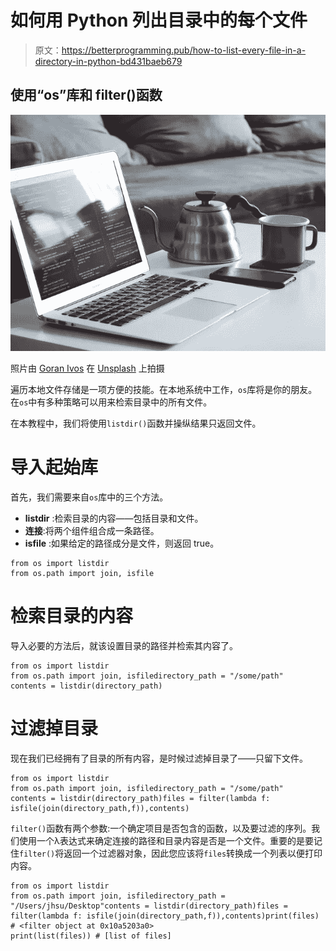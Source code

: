 # 如何用 Python 列出目录中的每个文件

> 原文：<https://betterprogramming.pub/how-to-list-every-file-in-a-directory-in-python-bd431baeb679>

## 使用“os”库和 filter()函数

![](img/e2cbfdd3795cb05563dcc6e3b3dcbccb.png)

照片由 [Goran Ivos](https://unsplash.com/@goran_ivos) 在 [Unsplash](https://unsplash.com/) 上拍摄

遍历本地文件存储是一项方便的技能。在本地系统中工作，`os`库将是你的朋友。在`os`中有多种策略可以用来检索目录中的所有文件。

在本教程中，我们将使用`listdir()`函数并操纵结果只返回文件。

# 导入起始库

首先，我们需要来自`os`库中的三个方法。

*   **listdir** :检索目录的内容——包括目录和文件。
*   **连接**:将两个组件组合成一条路径。
*   **isfile** :如果给定的路径成分是文件，则返回 true。

```
from os import listdir
from os.path import join, isfile
```

# 检索目录的内容

导入必要的方法后，就该设置目录的路径并检索其内容了。

```
from os import listdir
from os.path import join, isfiledirectory_path = "/some/path"
contents = listdir(directory_path)
```

# 过滤掉目录

现在我们已经拥有了目录的所有内容，是时候过滤掉目录了——只留下文件。

```
from os import listdir
from os.path import join, isfiledirectory_path = "/some/path"
contents = listdir(directory_path)files = filter(lambda f: isfile(join(directory_path,f)),contents)
```

`filter()`函数有两个参数:一个确定项目是否包含的函数，以及要过滤的序列。我们使用一个λ表达式来确定连接的路径和目录内容是否是一个文件。重要的是要记住`filter()`将返回一个过滤器对象，因此您应该将`files`转换成一个列表以便打印内容。

```
from os import listdir
from os.path import join, isfiledirectory_path = "/Users/jhsu/Desktop"contents = listdir(directory_path)files = filter(lambda f: isfile(join(directory_path,f)),contents)print(files) # <filter object at 0x10a5203a0>
print(list(files)) # [list of files]
```